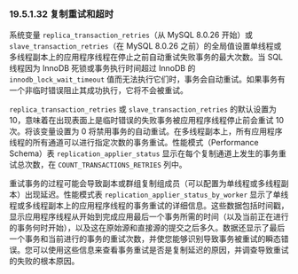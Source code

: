 ### 19.5.1.32 复制重试和超时

系统变量 `replica_transaction_retries`（从 MySQL 8.0.26 开始）或 `slave_transaction_retries`（在 MySQL 8.0.26 之前）的全局值设置单线程或多线程副本上的应用程序线程在停止之前自动重试失败事务的最大次数。当 SQL 线程因为 InnoDB 死锁或事务执行时间超过 InnoDB 的 `innodb_lock_wait_timeout` 值而无法执行它们时，事务会自动重试。如果事务有一个非临时错误阻止其成功执行，它将不会被重试。

`replica_transaction_retries` 或 `slave_transaction_retries` 的默认设置为 10，意味着在出现表面上是临时错误的失败事务被应用程序线程停止前会重试 10 次。将该变量设置为 0 将禁用事务的自动重试。在多线程副本上，所有应用程序线程的所有通道可以进行指定次数的事务重试。性能模式（Performance Schema）表 `replication_applier_status` 显示在每个复制通道上发生的事务重试总次数，在 `COUNT_TRANSACTIONS_RETRIES` 列中。

重试事务的过程可能会导致副本或群组复制组成员（可以配置为单线程或多线程副本）出现延迟。性能模式表 `replication_applier_status_by_worker` 显示了单线程或多线程副本上的应用程序线程的事务重试的详细信息。这些数据包括时间戳，显示应用程序线程从开始到完成应用最后一个事务所需的时间（以及当前正在进行的事务何时开始），以及这在原始源和直接源的提交之后多久。数据还显示了最后一个事务和当前进行的事务的重试次数，并使您能够识别导致事务被重试的瞬态错误。您可以使用这些信息来查看事务重试是否是复制延迟的原因，并调查导致重试的失败的根本原因。
